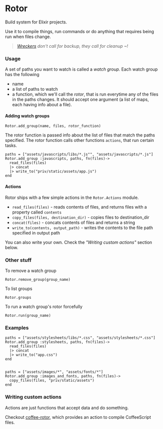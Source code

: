 # Rotor

Build system for Elixir projects.

Use it to compile things, run commands or do anything that requires being run when files change.

> *[Wreckers][1] don't call for backup, they call for cleanup ~!*

[1]: http://en.wikipedia.org/wiki/Wreckers_(Transformers)

### Usage

A set of paths you want to watch is called a *watch group*. Each watch group has the following

* name
* a list of paths to watch
* a function, which we'll call the *rotor*, that is run everytime any of the files in the paths changes. It should accept one argument (a list of maps, each having info about a file).


#### Adding watch groups

```
Rotor.add_group(name, files, rotor_function)
```

The rotor function is passed info about the list of files that match the paths specified. The rotor function calls other functions `actions`, that run certain tasks.


```
paths = ["assets/javascripts/libs/*.js"", "assets/javascripts/*.js"]
Rotor.add_group :javascripts, paths, fn(files)->
  read_files(files)
  |> concat
  |> write_to("priv/static/assets/app.js")
end
```

#### Actions

Rotor ships with a few simple actions in the `Rotor.Actions` module.

* `read_files(files)` - reads contents of files, and returns files with a property called `contents`
* `copy_files(files, destination_dir)` - copies files to destination_dir
* `concat(files)` - concats contents of files and returns a string
* `write_to(contents, output_path)` - writes the contents to the file path specified in output path

You can also write your own. Check the *"Writing custom actions"* section below.


### Other stuff

To remove a watch group

```
Rotor.remove_group(group_name)
```

To list groups

```
Rotor.groups
```

To run a watch group's rotor forcefully

```
Rotor.run(group_name)
```

### Examples

```
paths = ["assets/stylesheets/libs/*.css", "assets/stylesheets/*.css"]
Rotor.add_group :stylesheets, paths, fn(files)->
  read_files(files)
  |> concat
  |> write_to("app.css")
end


paths = ["assets/images/*", "assets/fonts/*"]
Rotor.add_group :images_and_fonts, paths, fn(files)->
  copy_files(files, "priv/static/assets")
end
```

### Writing custom actions

Actions are just functions that accept data and do something.

Checkout [coffee-rotor](https://github.com/HashNuke/coffee-rotor), which provides an action to compile CoffeeScript files.
